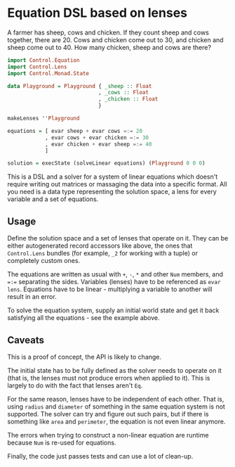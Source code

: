 Equation DSL based on lenses
============================

A farmer has sheep, cows and chicken. If they count sheep and cows together,
there are 20. Cows and chicken come out to 30, and chicken and sheep come out
to 40. How many chicken, sheep and cows are there?

```haskell
import Control.Equation
import Control.Lens
import Control.Monad.State

data Playground = Playground { _sheep :: Float
                             , _cows :: Float
                             , _chicken :: Float
                             }

makeLenses ''Playground

equations = [ evar sheep + evar cows =:= 20
            , evar cows + evar chicken =:= 30
            , evar chicken + evar sheep =:= 40
            ]

solution = execState (solveLinear equations) (Playground 0 0 0)
```

This is a DSL and a solver for a system of linear equations which doesn't
require writing out matrices or massaging the data into a specific format. All
you need is a data type representing the solution space, a lens for every
variable and a set of equations.

Usage
-----

Define the solution space and a set of lenses that operate on it. They can be
either autogenerated record accessors like above, the ones that `Control.Lens`
bundles (for example, `_2` for working with a tuple) or completely custom ones.

The equations are written as usual with `+`, `-`, `*` and other `Num` members,
and `=:=` separating the sides. Variables (lenses) have to be referenced as
`evar lens`. Equations have to be linear - multiplying a variable to another
will result in an error.

To solve the equation system, supply an initial world state and get it back
satisfying all the equations - see the example above.

Caveats
-------

This is a proof of concept, the API is likely to change.

The initial state has to be fully defined as the solver needs to operate on it
(that is, the lenses must not produce errors when applied to it). This is
largely to do with the fact that lenses aren't `Eq`.

For the same reason, lenses have to be independent of each other. That is,
using `radius` and `diameter` of something in the same equation system is not
supported. The solver can try and figure out such pairs, but if there is
something like `area` and `perimeter`, the equation is not even linear anymore.

The errors when trying to construct a non-linear equation are runtime because
`Num` is re-used for equations.

Finally, the code just passes tests and can use a lot of clean-up.
